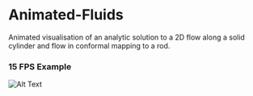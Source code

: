 # Animated-Fluids
Animated visualisation of an analytic solution to a 2D flow along a solid cylinder and flow in conformal mapping to a rod.

### 15 FPS Example
![Alt Text](https://github.com/Timo-Asif/Animated-Fluids/blob/main/animation60.gif?raw=true)
